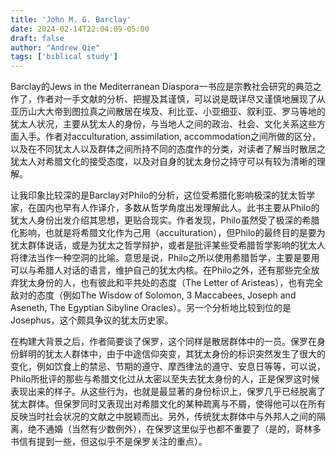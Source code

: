 ```yaml
---
title: 'John M. G. Barclay'
date: 2024-02-14T22:04:09-05:00
draft: false
author: "Andrew Qie"
tags: ['biblical study']
---
```


Barclay的Jews in the Mediterranean Diaspora一书应是宗教社会研究的典范之作了，作者对一手文献的分析、把握及其谨慎，可以说是既详尽又谨慎地展现了从亚历山大大帝到图拉真之间散居在埃及、利比亚、小亚细亚、叙利亚、罗马等地的犹太人状况，主要从犹太人的身份，与当地人之间的政治、社会、文化关系这些方面入手。作者对acculturation, assimilation, accommodation之间所做的区分，以及在不同犹太人以及群体之间所持不同的态度作的分类，对读者了解当时散居之犹太人对希腊文化的接受态度，以及对自身的犹太身份之持守可以有较为清晰的理解。

让我印象比较深的是Barclay对Philo的分析，这位受希腊化影响极深的犹太哲学家，在国内也早有人作译介，多数从哲学角度出发理解此人。此书主要从Philo的犹太人身份出发介绍其思想，更贴合现实。作者发现，Philo虽然受了极深的希腊化影响，也就是将希腊文化作为己用（acculturation），但Philo的最终目的是要为犹太群体说话，或是为犹太之哲学辩护，或者是批评某些受希腊哲学影响的犹太人将律法当作一种空洞的比喻。意思是说，Philo之所以使用希腊哲学，主要是要用可以与希腊人对话的语言，维护自己的犹太内核。在Philo之外，还有那些完全放弃犹太身份的人，也有彼此和平共处的态度（The Letter of Aristeas），也有完全敌对的态度（例如The Wisdow of Solomon, 3 Maccabees, Joseph and Aseneth, The Egyptian Sibyline Oracles）。另一个分析地比较到位的是Josephus，这个颇具争议的犹太历史家。

在构建大背景之后，作者简要谈了保罗，这个同样是散居群体中的一员。保罗在身份鲜明的犹太人群体中，由于中途信仰突变，其犹太身份的标识突然发生了很大的变化，例如饮食上的禁忌、节期的遵守、摩西律法的遵守、安息日等等，可以说，Philo所批评的那些与希腊文化过从太密以至失去犹太身份的人，正是保罗这时候表现出来的样子。从这些行为，也就是最显著的身份标识上，保罗几乎已经脱离了犹太群体。但保罗同时又表现出对希腊文化的某种疏离与不屑，使得他可以在所有反映当时社会状况的文献之中脱颖而出。另外，传统犹太群体中与外邦人之间的隔离，绝不通婚（当然有少数例外），在保罗这里似乎也都不重要了（是的，哥林多书信有提到一些，但这似乎不是保罗关注的重点）。
